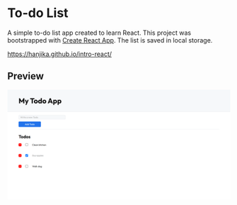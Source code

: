 # To-do List

A simple to-do list app created to learn React. This project was bootstrapped with [Create React App](https://github.com/facebook/create-react-app). The list is saved in local storage.

https://hanjika.github.io/intro-react/

## Preview

![To-do App](images/todoapp.png)